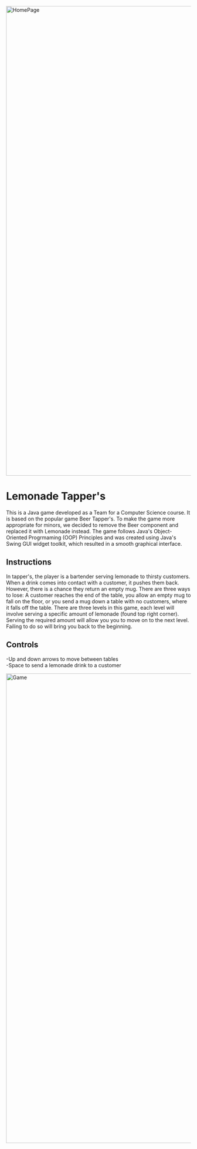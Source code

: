 <img width="1279" alt="HomePage" src="https://user-images.githubusercontent.com/58525723/210891953-43783f76-21eb-4cc3-87f1-9b0b4ef5991b.png">

# Lemonade Tapper's

This is a Java game developed as a Team for a Computer Science course. It is based on the popular game Beer Tapper's. To make the game more appropriate for minors, we decided to remove the Beer component and replaced it with Lemonade instead. The game follows Java's Object-Oriented Progrmaming (OOP) Principles and was created using Java's Swing GUI widget toolkit, which resulted in a smooth graphical interface. 

## Instructions

In tapper's, the player is a bartender serving lemonade to thirsty customers. When a drink comes into contact with a customer, it pushes them back. However, there is a chance they return an empty mug. There are three ways to lose: A customer reaches the end of the table, you allow an empty mug to fall on the floor, or you send a mug down a table with no customers, where it falls off the table. There are three levels in this game, each level will involve serving a specific amount of lemonade (found top right corner). Serving the required amount will allow you you to move on to the next level. Failing to do so will bring you back to the beginning.

## Controls

-Up and down arrows to move between tables<br>
-Space to send a lemonade drink to a customer

<img width="1279" alt="Game" src="https://user-images.githubusercontent.com/58525723/210891956-86db5ecb-8a8b-4837-be60-6a80b7e5c2c3.png">
